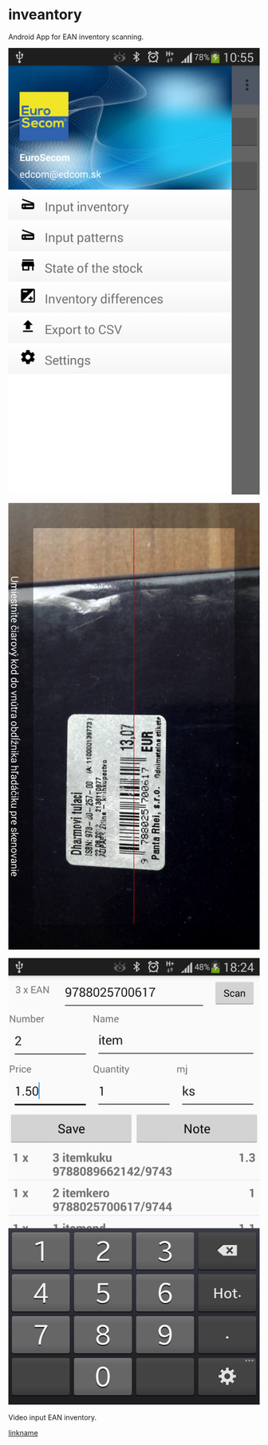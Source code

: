 # inveantory
Android App for EAN inventory scanning.


![Alt text](https://github.com/eurosecom/inveantory/blob/master/graphics/invEAN_1_new.png)

![Alt text](https://github.com/eurosecom/inveantory/blob/master/graphics/invEAN_2.png)

![Alt text](https://github.com/eurosecom/inveantory/blob/master/graphics/invEAN_3.png)


Video input EAN inventory.

[linkname](https://youtu.be/FGv5ddzRNGM)

